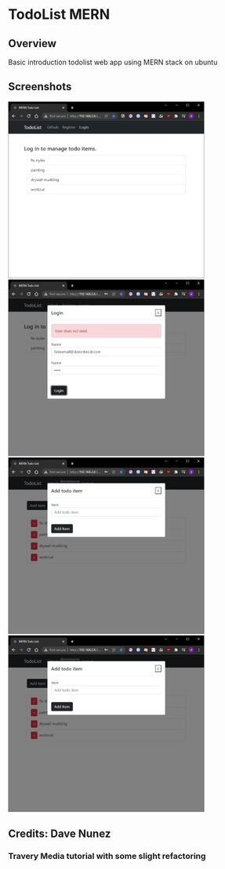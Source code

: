 # TodoList MERN

## Overview
Basic introduction todolist web app using MERN stack on ubuntu

## Screenshots
<p float="left">
  <img src="./screenshots/todo_main.png" width="400" height="auto">
  <img src="./screenshots/todo_auth.png" width="400" height="auto">
  <img src="./screenshots/todo_add.png" width="400" height="auto">
  <img src="./screenshots/todo_add.png" width="400" height="auto">
</p>

## Credits: Dave Nunez
### Travery Media tutorial with some slight refactoring
